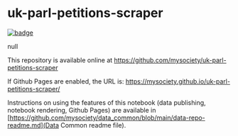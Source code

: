 
# uk-parl-petitions-scraper

[![badge](https://mybinder.org/badge.svg)](https://mybinder.org/v2/gh/mysociety/uk-parl-petitions-scraper/HEAD)

null

This repository is available online at https://github.com/mysociety/uk-parl-petitions-scraper

If Github Pages are enabled, the URL is: https://mysociety.github.io/uk-parl-petitions-scraper/

Instructions on using the features of this notebook (data publishing, notebook rendering, Github Pages) are available in [https://github.com/mysociety/data_common/blob/main/data-repo-readme.md](Data Common readme file).
